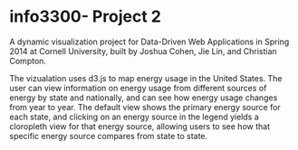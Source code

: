 info3300- Project 2
===================
A dynamic visualization project for Data-Driven Web Applications in Spring 2014 at Cornell University, built by Joshua Cohen, Jie Lin, and Christian Compton.

The vizualation uses d3.js to map energy usage in the United States. The user can view information on energy usage from different sources of energy by state and nationally, and can see how energy usage changes from year to year. The default view shows the primary energy source for each state, and clicking on an energy source in the legend yields a cloropleth view for that energy source, allowing users to see how that specific energy source compares from state to state.
